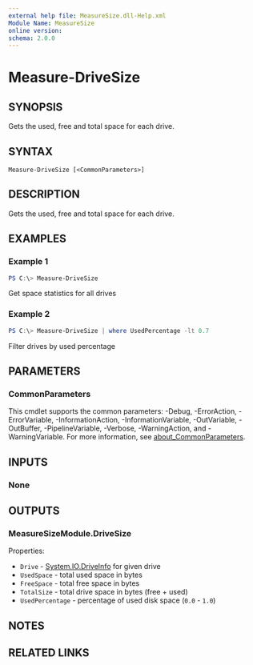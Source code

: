```yaml
---
external help file: MeasureSize.dll-Help.xml
Module Name: MeasureSize
online version:
schema: 2.0.0
---
```


# Measure-DriveSize

## SYNOPSIS

Gets the used, free and total space for each drive.

## SYNTAX

```
Measure-DriveSize [<CommonParameters>]
```

## DESCRIPTION

Gets the used, free and total space for each drive.

## EXAMPLES

### Example 1
```powershell
PS C:\> Measure-DriveSize
```

Get space statistics for all drives

### Example 2
```powershell
PS C:\> Measure-DriveSize | where UsedPercentage -lt 0.7
```

Filter drives by used percentage


## PARAMETERS

### CommonParameters
This cmdlet supports the common parameters: -Debug, -ErrorAction, -ErrorVariable, -InformationAction, -InformationVariable, -OutVariable, -OutBuffer, -PipelineVariable, -Verbose, -WarningAction, and -WarningVariable. For more information, see [about_CommonParameters](http://go.microsoft.com/fwlink/?LinkID=113216).

## INPUTS

### None

## OUTPUTS

### MeasureSizeModule.DriveSize

Properties:
* `Drive` - [System.IO.DriveInfo](https://docs.microsoft.com/en-us/dotnet/api/system.io.driveinfo) for given drive
* `UsedSpace` - total used space in bytes
* `FreeSpace` - total free space in bytes
* `TotalSize` - total drive space in bytes (free + used)
* `UsedPercentage` - percentage of used disk space (`0.0` - `1.0`)

## NOTES

## RELATED LINKS
